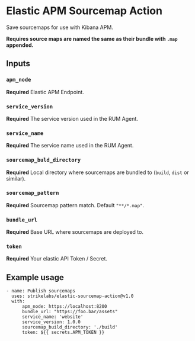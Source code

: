 # Elastic APM Sourcemap Action

Save sourcemaps for use with Kibana APM.

**Requires source maps are named the same as their bundle with `.map` appended.**

## Inputs

### `apm_node`
**Required** Elastic APM Endpoint.

### `service_version`
**Required** The service version used in the RUM Agent.

### `service_name`
**Required** The service name used in the RUM Agent.

### `sourcemap_buld_directory`
**Required** Local directory where sourcemaps are bundled to (`build`, `dist` or similar).

### `sourcemap_pattern`
**Required** Sourcemap pattern match. Default `"**/*.map"`.

### `bundle_url`
**Required** Base URL where sourcemaps are deployed to.

### `token`
**Required** Your elastic API Token / Secret.

## Example usage

```
- name: Publish sourcemaps
  uses: strikelabs/elastic-sourcemap-action@v1.0
  with:
      apm_node: https://localhost:8200
      bundle_url: "https://foo.bar/assets"
      service_name: 'website'
      service_version: 1.0.0
      sourcemap_build_directory: './build'
      token: ${{ secrets.APM_TOKEN }}
```